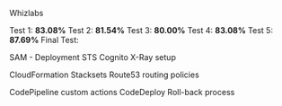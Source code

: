Whizlabs

Test 1: **83.08%**
Test 2: **81.54%**
Test 3: **80.00%**
Test 4: **83.08%**
Test 5: **87.69%**
Final Test:






SAM - Deployment
STS
Cognito
X-Ray setup

CloudFormation Stacksets
Route53 routing policies

CodePipeline custom actions
CodeDeploy Roll-back process
